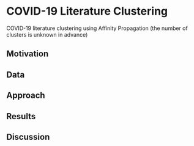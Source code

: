 # COVID-19 Literature Clustering

COVID-19 literature clustering using Affinity Propagation (the number of clusters is unknown in advance)

## Motivation

## Data

## Approach

## Results

## Discussion
